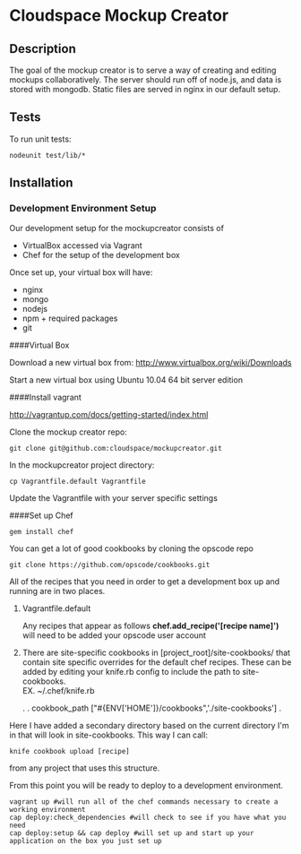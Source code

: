 # Cloudspace Mockup Creator

## Description

The goal of the mockup creator is to serve a way of creating and editing mockups collaboratively. The server should run off of node.js, and data is stored with mongodb. Static files are served in nginx in our default setup.
  
## Tests

To run unit tests:

    nodeunit test/lib/*

## Installation

### Development Environment Setup
Our development setup for the mockupcreator consists of

* VirtualBox accessed via Vagrant
* Chef for the setup of the development box

Once set up, your virtual box will have:

* nginx
* mongo
* nodejs
* npm + required packages
* git

####Virtual Box

Download a new virtual box from: http://www.virtualbox.org/wiki/Downloads

Start a new virtual box using Ubuntu 10.04 64 bit server edition

####Install vagrant

http://vagrantup.com/docs/getting-started/index.html

Clone the mockup creator repo:

    git clone git@github.com:cloudspace/mockupcreator.git

In the mockupcreator project directory:

    cp Vagrantfile.default Vagrantfile

Update the Vagrantfile with your server specific settings

####Set up Chef

    gem install chef

You can get a lot of good cookbooks by cloning the opscode repo

    git clone https://github.com/opscode/cookbooks.git

All of the recipes that you need in order to get a development box up and running are in two places.

1. Vagrantfile.default

    Any recipes that appear as follows **chef.add_recipe('[recipe name]')** will need to be added your opscode user account

2. There are site-specific cookbooks in [project_root]/site-cookbooks/ that contain site specific overrides for the default chef recipes. These can be added by editing your knife.rb config to include the path to site-cookbooks.  
  EX. ~/.chef/knife.rb

    .
    .
    cookbook_path   ["#{ENV['HOME']}/cookbooks",'./site-cookbooks']
    .

Here I have added a secondary directory based on the current directory I'm in that will look in site-cookbooks.  This way I can call:

    knife cookbook upload [recipe]

from any project that uses this structure.
  
From this point you will be ready to deploy to a development environment.

    vagrant up #will run all of the chef commands necessary to create a working environment
    cap deploy:check_dependencies #will check to see if you have what you need
    cap deploy:setup && cap deploy #will set up and start up your application on the box you just set up
